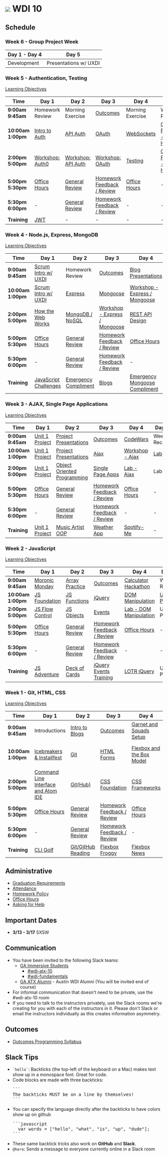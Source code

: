 # ![](https://camo.githubusercontent.com/6ce15b81c1f06d716d753a61f5db22375fa684da/68747470733a2f2f67612d646173682e73332e616d617a6f6e6177732e636f6d2f70726f64756374696f6e2f6173736574732f6c6f676f2d39663838616536633963333837313639306533333238306663663535376633332e706e67) WDI 10

## Schedule 

<!---- 
SCHEDULE TEMPLATE 

### Week N - TITLE

[Learning Objectives](./learning-objectives/week*.md)

 Time | Day 1 |  Day 2 | Day 3| Day 4 | Day 5|
----- | ----- | ------ | ---- | ----- | ---- |
**9:00am <br> 9:45am** | Morning Exercise | Morning Exercise | [Outcomes](https://docs.google.com/document/d/1KQ1WZfj_0IWo6Ja0lF4uIleoavEzz_NT5KIOraOwtJk/edit) | Morning Exercise | Weekly Recap 
**10:00am <br> 1:00pm** | [Lesson Name](Link) | [Lesson Name](Link) | [Lesson Name](Link) | [Lesson Name](Link) | [Lesson Name](Link)
**2:00pm <br> 5:00pm** | [Lesson Name](Link) |  [Lesson Name](Link) | [Lesson Name](Link) | [Lesson Name](Link) | [Lesson Name](Link)  
**5:00pm <br> 5:30pm** | [Office Hours](./office-hours.md) | [General Review](./office-hours.md#general-review) | [Homework Feedback / Review](./office-hours.md#homework-feedback) | [Office Hours](./office-hours.md) | - 
**5:30pm <br> 6:00pm** | - | [General Review](./office-hours.md#general-review) | [Homework Feedback / Review](./office-hours.md#homework-feedback) | - | - 
**Training** | - | - | - | - | -
--->


### Week 6 - Group Project Week

Day 1 - Day 4 | Day 5|
----- | ------ | 
Development | Presentations w/ UXDI

### Week 5 - Authentication, Testing

[Learning Objectives](./learning-objectives/week5.md)

 Time | Day 1 |  Day 2 | Day 3| Day 4 | Day 5|
----- | ----- | ------ | ---- | ----- | ---- |
**9:00am <br> 9:45am** | Homework Review | Morning Exercise | [Outcomes](https://docs.google.com/document/d/1KQ1WZfj_0IWo6Ja0lF4uIleoavEzz_NT5KIOraOwtJk/edit) | Morning Exercise | Weekly Recap 
**10:00am <br> 1:00pm** | [Intro to Auth](https://github.com/wdi-atx-10/class/tree/master/w05/d01/morning) | [API Auth](https://github.com/wdi-atx-10/class/tree/master/w05/d02/morning) | [OAuth](https://github.com/wdi-atx-10/class/tree/master/w05/d03/morning) | [WebSockets](https://github.com/wdi-atx-10/class/tree/master/w05/d04/morning) | [Group Projects - UXDI Handoff](Link)
**2:00pm <br> 5:00pm** | [Workshop: Auth0](https://github.com/wdi-atx-10/class/tree/master/w05/d01/afternoon) |  [Workshop: API Auth](https://github.com/wdi-atx-10/class/tree/master/w05/d02/afternoon) | [Workshop: OAuth](https://github.com/wdi-atx-10/class/tree/master/w05/d03/afternoon) | [Testing](https://github.com/wdi-atx-10/class/tree/master/w05/d04/afternoon) | [Group Projects - UXDI Handoff](Link)  
**5:00pm <br> 5:30pm** | [Office Hours](./office-hours.md) | [General Review](./office-hours.md#general-review) | [Homework Feedback / Review](./office-hours.md#homework-feedback) | [Office Hours](./office-hours.md) | - 
**5:30pm <br> 6:00pm** | - | [General Review](./office-hours.md#general-review) | [Homework Feedback / Review](./office-hours.md#homework-feedback) | - | - 
**Training** | [JWT](https://github.com/wdi-atx-10/jwt) | - | - | - | -

### Week 4 - Node.js, Express, MongoDB

[Learning Objectives](https://github.com/wdi-atx-10/class/blob/master/learning-objectives/week4.md)

 Time | Day 1 |  Day 2 | Day 3| Day 4 | Day 5|
----- | ----- | ------ | ---- | ----- | ---- |
**9:00am <br> 9:45am** | [Scrum Intro w/ UXDI](https://github.com/wdi-atx-10/class/tree/master/w04/d01/morning) | Homework Review | [Outcomes](https://docs.google.com/document/d/1KQ1WZfj_0IWo6Ja0lF4uIleoavEzz_NT5KIOraOwtJk/edit) | [Blog Presentations](./blogging.md) | Weekly Recap 
**10:00am <br> 1:00pm** | [Scrum Intro w/ UXDI](https://github.com/wdi-atx-10/class/tree/master/w04/d01/morning) | [Express](https://github.com/wdi-atx-10/class/tree/master/w04/d02/morning) | [Mongoose](https://github.com/wdi-atx-10/class/tree/master/w04/d03/morning) | [Workshop - Express / Mongoose](https://github.com/wdi-atx-10/class/tree/master/w04/d04/morning) | [Lab](https://github.com/wdi-atx-10/student-directory-api)
**2:00pm <br> 5:00pm** | [How the Web Works](https://github.com/wdi-atx-10/class/tree/master/w04/d01/afternoon) |  [MongoDB / NoSQL](https://github.com/wdi-atx-10/class/tree/master/w04/d02/afternoon) | [Workshop - Express / Mongoose](https://github.com/wdi-atx-10/class/tree/master/w04/d03/afternoon) | [REST API Design](https://github.com/wdi-atx-10/class/tree/master/w04/d04/afternoon) | [Lab](https://github.com/wdi-atx-10/student-directory-api)  
**5:00pm <br> 5:30pm** | [Office Hours](./office-hours.md) | [General Review](./office-hours.md#general-review) | [Homework Feedback / Review](./office-hours.md#homework-feedback) | [Office Hours](./office-hours.md) | - 
**5:30pm <br> 6:00pm** | - | [General Review](./office-hours.md#general-review) | [Homework Feedback / Review](./office-hours.md#homework-feedback) | - | - 
**Training** | [JavaScript Challenges](https://github.com/wdi-atx-10/javascript-challenge-homework) | [Emergency Compliment](https://github.com/wdi-atx-10/emergency_compliment) | [Blogs](https://github.com/wdi-atx-10/class/blob/master/blogging.md) | [Emergency Mongoose Compliment](https://github.com/wdi-atx-10/mongoose_compliment) | -

### Week 3 - AJAX, Single Page Applications

[Learning Objectives](./learning-objectives/week3.md)

 Time | Day 1 |  Day 2 | Day 3| Day 4 | Day 5|
----- | ----- | ------ | ---- | ----- | ---- |
**9:00am <br> 9:45am** | [Unit 1 Project](https://github.com/wdi-atx-10/unit-1-project) | [Project Presentations](https://github.com/wdi-atx-10/class/tree/master/w03/d02/morning) | [Outcomes](https://docs.google.com/document/d/1KQ1WZfj_0IWo6Ja0lF4uIleoavEzz_NT5KIOraOwtJk/edit) | [CodeWars](https://www.codewars.com/) | Weekly Recap 
**10:00am <br> 1:00pm** | [Unit 1 Project](https://github.com/wdi-atx-10/unit-1-project) | [Project Presentations](https://github.com/wdi-atx-10/class/tree/master/w03/d02/morning) | [Ajax](https://github.com/wdi-atx-10/class/tree/master/w03/d03/morning) | [Workshop - Ajax](https://github.com/wdi-atx-10/class/tree/master/w03/d04/morning) | [Lab](https://github.com/wdi-atx-10/ajaxify-reddit)
**2:00pm <br> 5:00pm** | [Unit 1 Project](https://github.com/wdi-atx-10/unit-1-project) |  [Object Oriented Programming](https://github.com/wdi-atx-10/class/tree/master/w03/d02/afternoon) | [Single Page Apps](https://github.com/wdi-atx-10/class/tree/master/w03/d03/afternoon) | [Lab - Ajax](https://github.com/wdi-atx-10/class/tree/master/w03/d04/afternoon) | Lab  
**5:00pm <br> 5:30pm** | [Office Hours](./office-hours.md) | [General Review](./office-hours.md#general-review) | [Homework Feedback / Review](./office-hours.md#homework-feedback) | [Office Hours](./office-hours.md) | - 
**5:30pm <br> 6:00pm** | - | [General Review](./office-hours.md#general-review) | [Homework Feedback / Review](./office-hours.md#homework-feedback) | - | - 
**Training** | [Unit 1 Project](https://github.com/wdi-atx-10/unit-1-project) | [Music Artist OOP](https://github.com/wdi-atx-10/music_artist_oop_relationships) | [Weather App](https://github.com/wdi-atx-10/weatherapp-customization) | [Spotify-Me](https://github.com/wdi-atx-10/spotify-me) | -

### Week 2 - JavaScript

[Learning Objectives](./learning-objectives/week2.md)

 Time | Day 1 |  Day 2 | Day 3| Day 4 | Day 5|
----- | ----- | ------ | ---- | ----- | ---- |
**9:00am <br> 9:45am** | [Moronic Monday](https://docs.google.com/spreadsheets/d/1XbCDlSrpbgk0BjVxJKGJIZGdiyd5I7vHEpPNMF2dBBM/edit) | [Array Practice](https://github.com/wdi-atx-10/class/tree/master/w02/d02/warmup) | [Outcomes](https://docs.google.com/document/d/1KQ1WZfj_0IWo6Ja0lF4uIleoavEzz_NT5KIOraOwtJk/edit) | [Calculator Hackathon](https://github.com/wdi-atx-10/calculatorhackathon) | Weekly Recap  
**10:00am <br> 1:00pm** | [JS Foundation](./w02/d01/morning) | [JS Functions](./w02/d02/morning) | [jQuery](./w02/d03/morning) | [DOM Manipulation](./w02/d04/morning) | [Unit 1 Project](https://github.com/wdi-atx-10/unit-1-project)
**2:00pm <br> 5:00pm** | [JS Flow Control](./w02/d01/afternoon) |  [JS Objects](./w02/d02/afternoon) | [Events](./w02/d03/afternoon) | [Lab - DOM Manipulation](./w02/d04/afternoon) | Unit 1 Project  
**5:00pm <br> 5:30pm** | [Office Hours](./office-hours.md) | [General Review](./office-hours.md#general-review) | [Homework Feedback / Review](./office-hours.md#homework-feedback) | [Office Hours](./office-hours.md) | - 
**5:30pm <br> 6:00pm** | - | [General Review](./office-hours.md#general-review) | [Homework Feedback / Review](./office-hours.md#homework-feedback) | - | - 
**Training** | [JS Adventure](https://github.com/wdi-atx-10/js_adventure) | [Deck of Cards](https://github.com/wdi-atx-10/deck_of_cards) | [jQuery Events Training](https://github.com/wdi-atx-10/JQuery-Events-Training) | [LOTR jQuery](https://github.com/wdi-atx-10/lotr-dom-manipulation-lab)| Unit 1 Project

### Week 1 - Git, HTML, CSS

[Learning Objectives](./learning-objectives/week1.md)

 Time | Day 1 |  Day 2 | Day 3| Day 4 | Day 5|
----- | ----- | ------ | ---- | ----- | ---- |
**9:00am <br> 9:45am** | Introductions| [Intro to Blogs](./blogging.md) | [Outcomes](https://docs.google.com/document/d/1KQ1WZfj_0IWo6Ja0lF4uIleoavEzz_NT5KIOraOwtJk/edit) | [Garnet and Squads Setup](https://garnet.wdidc.org/) | Weekly Recap 
**10:00am <br> 1:00pm** | [Icebreakers & Installfest](https://github.com/GA-WDI/installfest) | [Git](./w01/d02/morning) | [HTML Forms](./w01/d03/morning) | [Flexbox and the Box Model](./w01/d04/morning) | [Workshop - Advanced CSS](./w01/d05/morning)
**2:00pm <br> 5:00pm** | [Command Line Interface and Atom IDE](./w01/d01/afternoon) |  [Git(Hub)](./w01/d02/afternoon) | [CSS Foundation](./w01/d03/afternoon) | [CSS Frameworks](./w01/d04/afternoon) | [Workshop - Advanced CSS](./w01/d05/afternoon/front-end-lab)
**5:00pm <br> 5:30pm** | [Office Hours](./office-hours.md) | [General Review](./office-hours.md#general-review) | [Homework Feedback / Review](./office-hours.md#homework-feedback) | [Office Hours](./office-hours.md) | - 
**5:30pm <br> 6:00pm** | - | [General Review](./office-hours.md#general-review) | [Homework Feedback / Review](./office-hours.md#homework-feedback) | - | - 
**Training** | [CLI Golf](https://github.com/wdi-atx-10/cli_golf) | [Git/GitHub Reading](https://github.com/wdi-atx-10/github-practice-reading) | [Flexbox Froggy](https://github.com/wdi-atx-10/flexbox-froggy) | [Flexbox News](https://github.com/wdi-atx-10/Flexbox-News) | -

## Administrative

- [Graduation Requirements](graduation-requirements.md)
- [Attendance](attendance.md)
- [Homework Policy](homework-policy.md)
- [Office Hours](office-hours.md)
- [Asking for Help](asking-for-help.md)

## Important Dates
  * **3/13 - 3/17** SXSW 

## Communication
  - You have been invited to the following Slack teams:
    - [GA Immersive Students](https://ga-students.slack.com)
      - [#wdi-atx-10](https://ga-students.slack.com/messages/wdi-atx-10/)
      - [#wdi-fundamentals](https://ga-students.slack.com/messages/wdi-fundamentals/)
    - [GA ATX Alumni](https://atx-alumni.slack.com) - Austin WDI Alumni (You will be invited end of course)
  - For informal communication that doesn't need to be private, use the #wdi-atx-10 room
  - If you need to talk to the instructors privately, use the Slack rooms we're creating for you with each of the instructors in it. Please don't Slack or email the instructors individually as this creates information asymmetry.

## Outcomes

- [Outcomes Programming Syllabus](https://docs.google.com/document/d/1KQ1WZfj_0IWo6Ja0lF4uIleoavEzz_NT5KIOraOwtJk/edit)

## Slack Tips

- <code>&grave;hello&grave;</code>: Backticks (the top-left of the keyboard on a Mac) makes text show up in a monospace font. Great for code.
- Code blocks are made with three backticks:
  <pre>
  &grave;&grave;&grave;
  The backticks MUST be on a line by themselves!
  &grave;&grave;&grave;
  </pre>
- You can specify the language directly after the backticks to have colors show up on github
  <pre>
  &grave;&grave;&grave;javascript
    var words = ["hello", "what", "is", "up", "dude"];
  &grave;&grave;&grave;
  </pre>
- These same backtick tricks also work on **GitHub** and **Slack**.
- `@here`: Sends a message to everyone currently online in a Slack room
